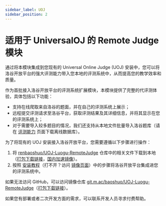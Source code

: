 ```yaml
---
sidebar_label: UOJ
sidebar_position: 2
---
```


# 适用于 UniversalOJ 的 Remote Judge 模块

通过将本模块集成到您现有的 Universal Online Judge (UOJ) 安装中，您可以将洛谷开放平台的强大评测能力带入您本地的评测系统中，从而提高您的教学效率和质量。

作为首批接入洛谷开放平台的评测系统扩展模块，本模块提供了完整的代评测体验，具体包括以下功能：

- 支持在线爬取来自洛谷的题面，并在自己的评测系统上展示；
- 远程提交评测请求至洛谷平台，获取评测结果及其详细信息，并将其显示在您的评测系统上；
- 对于需要导入较多题目的情况，我们还支持从本地文件批量导入洛谷题库（请在 [评测能力](../judge/index.md) 页面下载离线数据库）。

为了将现有的 UOJ 安装接入洛谷开放平台，您需要遵循以下步骤进行操作：

1. 将 [renbaoshuo/UOJ-Luogu-RemoteJudge](https://github.com/renbaoshuo/UOJ-Luogu-RemoteJudge) 仓库中的相关文件下载到本地（[打包下载链接](https://github.com/renbaoshuo/UOJ-Luogu-RemoteJudge/archive/refs/heads/master.zip)，[国内加速镜像](https://git.m.ac/baoshuo/UOJ-Luogu-RemoteJudge/archive/master.zip)）。
2. 按照 [安装教程](https://github.com/renbaoshuo/UOJ-Luogu-RemoteJudge/blob/master/INSTALLATION.md)（打不开？访问 [镜像页面](https://git.m.ac/baoshuo/UOJ-Luogu-RemoteJudge/src/branch/master/INSTALLATION.md)）中的步骤将洛谷开放平台集成进您的评测系统中。

如果无法访问 GitHub，可以访问镜像仓库 [git.m.ac/baoshuo/UOJ-Luogu-RemoteJudge](https://git.m.ac/baoshuo/UOJ-Luogu-RemoteJudge)（[打包下载链接](https://git.m.ac/baoshuo/UOJ-Luogu-RemoteJudge/archive/master.zip)）。

如果您有部署或者二次开发方面的需求，可以联系开发人员寻求付费帮助。

